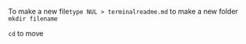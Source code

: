 To make a new file`type NUL > terminalreadme.md`
to make a new folder `mkdir filename`

`cd` to move 